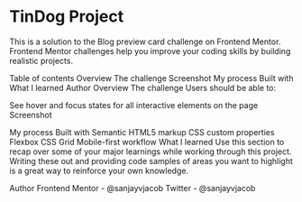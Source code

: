 # TinDog Project

This is a solution to the Blog preview card challenge on Frontend Mentor. Frontend Mentor challenges help you improve your coding skills by building realistic projects.

Table of contents
Overview
The challenge
Screenshot
My process
Built with
What I learned
Author
Overview
The challenge
Users should be able to:

See hover and focus states for all interactive elements on the page
Screenshot


My process
Built with
Semantic HTML5 markup
CSS custom properties
Flexbox
CSS Grid
Mobile-first workflow
What I learned
Use this section to recap over some of your major learnings while working through this project. Writing these out and providing code samples of areas you want to highlight is a great way to reinforce your own knowledge.

Author
Frontend Mentor - @sanjayvjacob
Twitter - @sanjayvjacob